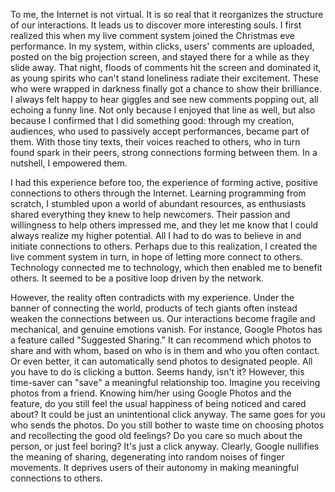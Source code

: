 To me, the Internet is not virtual. It is so real that it reorganizes the structure of our interactions. It leads us to discover more interesting souls. I first realized this when my live comment system joined the Christmas eve performance. In my system, within clicks, users' comments are uploaded, posted on the big projection screen, and stayed there for a while as they slide away. That night, floods of comments hit the screen and dominated it, as young spirits who can't stand loneliness radiate their excitement. These who were wrapped in darkness finally got a chance to show their brilliance. I always felt happy to hear giggles and see new comments popping out, all echoing a funny line. Not only because I enjoyed that line as well, but also because I confirmed that I did something good: through my creation, audiences, who used to passively accept performances, became part of them. With those tiny texts, their voices reached to others, who in turn found spark in their peers, strong connections forming between them. In a nutshell, I empowered them.

I had this experience before too, the experience of forming active, positive connections to others through the Internet. Learning programming from scratch, I stumbled upon a world of abundant resources, as enthusiasts shared everything they knew to help newcomers. Their passion and willingness to help others impressed me, and they let me know that I could always realize my higher potential. All I had to do was to believe in and initiate connections to others. Perhaps due to this realization, I created the live comment system in turn, in hope of letting more connect to others. Technology connected me to technology, which then enabled me to benefit others. It seemed to be a positive loop driven by the network.

However, the reality often contradicts with my experience. Under the banner of connecting the world, products of tech giants often instead weaken the connections between us. Our interactions become fragile and mechanical, and genuine emotions vanish. For instance, Google Photos has a feature called "Suggested Sharing." It can recommend which photos to share and with whom, based on who is in them and who you often contact. Or even better, it can automatically send photos to designated people. All you have to do is clicking a button. Seems handy, isn't it? However, this time-saver can "save" a meaningful relationship too. Imagine you receiving photos from a friend. Knowing him/her using Google Photos and the feature, do you still feel the usual happiness of being noticed and cared about? It could be just an unintentional click anyway. The same goes for you who sends the photos. Do you still bother to waste time on choosing photos and recollecting the good old feelings? Do you care so much about the person, or just feel boring? It's just a click anyway. Clearly, Google nullifies the meaning of sharing, degenerating into random noises of finger movements. It deprives users of their autonomy in making meaningful connections to others.
